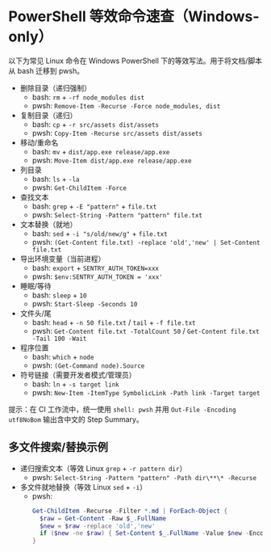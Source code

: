 # PowerShell 等效命令速查（Windows-only）

以下为常见 Linux 命令在 Windows PowerShell 下的等效写法。用于将文档/脚本从 bash 迁移到 pwsh。

- 删除目录（递归强制）
  - bash: `rm` + `-rf node_modules dist`
  - pwsh: `Remove-Item -Recurse -Force node_modules, dist`
- 复制目录（递归）
  - bash: `cp` + `-r src/assets dist/assets`
  - pwsh: `Copy-Item -Recurse src/assets dist/assets`
- 移动/重命名
  - bash: `mv` + `dist/app.exe release/app.exe`
  - pwsh: `Move-Item dist/app.exe release/app.exe`
- 列目录
  - bash: `ls` + `-la`
  - pwsh: `Get-ChildItem -Force`
- 查找文本
  - bash: `grep` + `-E "pattern"` + `file.txt`
  - pwsh: `Select-String -Pattern "pattern" file.txt`
- 文本替换（就地）
  - bash: `sed` + `-i "s/old/new/g"` + `file.txt`
  - pwsh: `(Get-Content file.txt) -replace 'old','new' | Set-Content file.txt`
- 导出环境变量（当前进程）
  - bash: `export` + `SENTRY_AUTH_TOKEN=xxx`
  - pwsh: `$env:SENTRY_AUTH_TOKEN = 'xxx'`
- 睡眠/等待
  - bash: `sleep` + `10`
  - pwsh: `Start-Sleep -Seconds 10`
- 文件头/尾
  - bash: `head` + `-n 50 file.txt` / `tail` + `-f file.txt`
  - pwsh: `Get-Content file.txt -TotalCount 50` / `Get-Content file.txt -Tail 100 -Wait`
- 程序位置
  - bash: `which` + `node`
  - pwsh: `(Get-Command node).Source`
- 符号链接（需要开发者模式/管理员）
  - bash: `ln` + `-s target link`
  - pwsh: `New-Item -ItemType SymbolicLink -Path link -Target target`

提示：在 CI 工作流中，统一使用 `shell: pwsh` 并用 `Out-File -Encoding utf8NoBom` 输出含中文的 Step Summary。
 
## 多文件搜索/替换示例

- 递归搜索文本（等效 Linux `grep` + `-r pattern dir`）
  - pwsh: `Select-String -Pattern "pattern" -Path dir\**\* -Recurse`
- 多文件就地替换（等效 Linux `sed` + `-i`）
  - pwsh:
    ```powershell
    Get-ChildItem -Recurse -Filter *.md | ForEach-Object {
      $raw = Get-Content -Raw $_.FullName
      $new = $raw -replace 'old','new'
      if ($new -ne $raw) { Set-Content $_.FullName -Value $new -Encoding UTF8 }
    }
    ```
